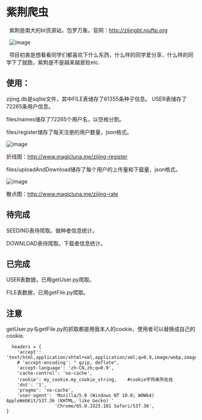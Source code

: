# 紫荆爬虫 
   紫荆是南大的bt资源站，包罗万象。官网：http://zijingbt.njuftp.org
   
   ![image](https://raw.githubusercontent.com/luna0607/zijing/master/imgs/%E7%B4%AB%E8%8D%86%E9%A6%96%E9%A1%B5.png)
   
   项目初衷是想看看同学们都喜欢下什么东西，什么样的同学爱分享，什么样的同学下了就跑，紫荆是不是越来越衰败etc.
 
   ## 使用：
   zijing.db是sqlite文件，其中FILE表储存了61355条种子信息。
   USER表储存了72265条用户信息。
   
   files/names储存了72265个用户名，以空格分割。
   
   files/register储存了每天注册的用户数量，json格式。
   
   ![image](https://raw.githubusercontent.com/luna0607/zijing/master/imgs/%E7%B4%AB%E8%8D%86%E6%AF%8F%E6%97%A5%E6%B3%A8%E5%86%8C%E4%BA%BA%E6%95%B0.png)

   
   折线图：http://www.magicluna.me/zijing-register
   
   files/uploadAndDownload储存了每个用户的上传量和下载量，json格式。
   
   ![image](https://raw.githubusercontent.com/luna0607/zijing/master/imgs/%E7%B4%AB%E8%8D%86%E7%94%A8%E6%88%B7%E4%B8%8A%E4%BC%A0%E4%B8%8B%E8%BD%BD%E6%95%A3%E7%82%B9%E5%9B%BE.png)
   
   散点图：http://www.magicluna.me/zijing-rate
   
   ## 待完成
   SEEDING表待爬取。做种者信息统计。
   
   DOWNLOAD表待爬取。下载者信息统计。
   
   ## 已完成
   
   USER表数据，已用getUser.py爬取。
   
   FILE表数据，已用getFile.py爬取。
   
   ## 注意
   
  getUser.py与getFile.py的抓取都是用我本人的cookie，使用者可以替换成自己的cookie.
  
      headers = {
        'accept': 'text/html,application/xhtml+xml,application/xml;q=0.9,image/webp,image/apng,*/*;q=0.8',
        # 'accept-encoding': " gzip, deflate",
        'accept-language': 'zh-CN,zh;q=0.9',
        'cache-control': 'no-cache',
        'cookie': my_cookie.my_cookie_string,    #cookie字符串所在处
        'dnt': '1',
        'pragma': 'no-cache',
        'user-agent': 'Mozilla/5.0 (Windows NT 10.0; WOW64) AppleWebKit/537.36 (KHTML, like Gecko) '
                      'Chrome/65.0.3325.181 Safari/537.36',
    }
